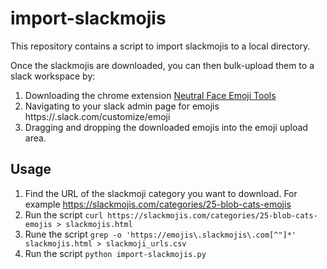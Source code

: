 # import-slackmojis

This repository contains a script to import slackmojis to a local directory.

Once the slackmojis are downloaded, you can then bulk-upload them to a slack workspace by:

1. Downloading the chrome extension [Neutral Face Emoji Tools](https://chromewebstore.google.com/detail/neutral-face-emoji-tools/anchoacphlfbdomdlomnbbfhcmcdmjej)
2. Navigating to your slack admin page for emojis https://<workspace>.slack.com/customize/emoji
3. Dragging and dropping the downloaded emojis into the emoji upload area.

## Usage

1. Find the URL of the slackmoji category you want to download. For example https://slackmojis.com/categories/25-blob-cats-emojis
2. Run the script `curl https://slackmojis.com/categories/25-blob-cats-emojis > slackmojis.html`
3. Rune the script `grep -o 'https://emojis\.slackmojis\.com[^"]*' slackmojis.html > slackmoji_urls.csv`
4. Run the script `python import-slackmojis.py`
